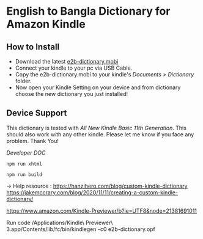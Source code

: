 # English to Bangla Dictionary for Amazon Kindle

## How to Install
- Download the latest [e2b-dictionary.mobi](https://github.com/mahbubur001/kindle-dictionary/raw/main/e2b-dictionary.mobi)
- Connect your kindle to your pc via USB Cable.
- Copy the e2b-dictionary.mobi to your kindle's *Documents > Dictionary* folder.
- Now open your Kindle Setting on your device and from dictionary choose the new dictionary you just installed!

## Device Support
This dictionary is tested with *All New Kindle Basic 11th Generation*. This should also work with any other kindle. Please let me know if you face any problem. Thank You!

*Developer DOC*

`npm run xhtml`

`npm run build `

-> Help resource : https://hanzihero.com/blog/custom-kindle-dictionary
https://jakemccrary.com/blog/2020/11/11/creating-a-custom-kindle-dictionary/

https://www.amazon.com/Kindle-Previewer/b?ie=UTF8&node=21381691011

Run code
/Applications/Kindle\ Previewer\ 3.app/Contents/lib/fc/bin/kindlegen -c0 e2b-dictionary.opf
